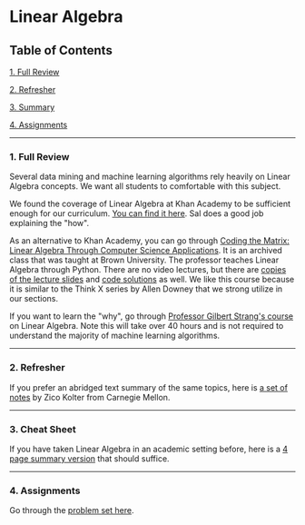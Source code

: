 # Linear Algebra

## Table of Contents
[1. Full Review](#section-a)

[2. Refresher](#section-b)

[3. Summary](#section-c)

[4. Assignments](#section-d)

---

### <a name="section-a"></a>1. Full Review

Several data mining and machine learning algorithms rely heavily on Linear Algebra concepts. We want all students to comfortable with this subject.

We found the coverage of Linear Algebra at Khan Academy to be sufficient enough for our curriculum. [You can find it here](https://www.khanacademy.org/math/linear-algebra). Sal does a good job explaining the "how".

As an alternative to Khan Academy, you can go through [Coding the Matrix: Linear Algebra Through Computer Science Applications](http://codingthematrix.com/). It is an archived class that was taught at Brown University. The professor teaches Linear Algebra through Python. There are no video lectures, but there are [copies of the lecture slides](http://codingthematrix.com/#slides) and [code solutions](http://resources.codingthematrix.com/) as well. We like this course because it is similar to the Think X series by Allen Downey that we strong utilize in our sections.

If you want to learn the "why", go through [Professor Gilbert Strang's course](https://www.youtube.com/playlist?list=PLE7DDD91010BC51F8) on Linear Algebra. Note this will take over 40 hours and is not required to understand the majority of machine learning algorithms.

---

### <a name="section-b"></a>2. Refresher

If you prefer an abridged text summary of the same topics, here is [a set of notes](resources/linear_algebra_notes.pdf) by Zico Kolter from Carnegie Mellon.

---

### <a name="section-c"></a>3. Cheat Sheet

If you have taken Linear Algebra in an academic setting before, here is a [4 page summary version](resources/linear_algebra_4.pdf) that should suffice.

---

### <a name="section-d"></a>4. Assignments

Go through the [problem set here](resources/la-problems.pdf).
